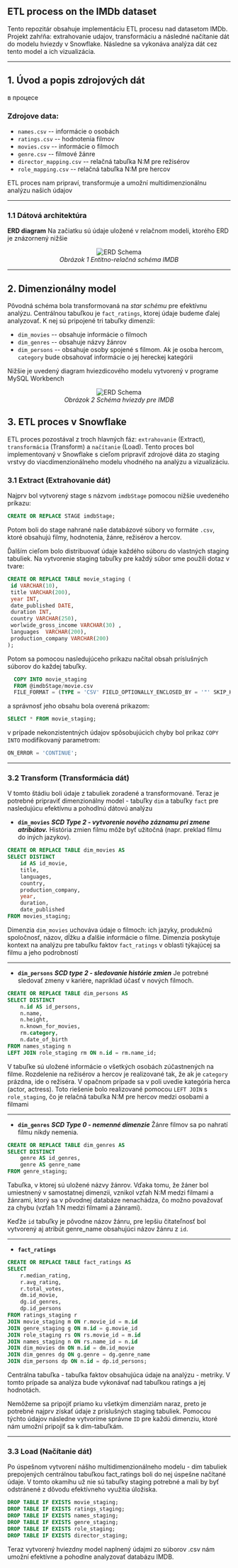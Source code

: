 **ETL process on the IMDb dataset**
---
Tento repozitár obsahuje implementáciu ETL procesu nad datasetom IMDb. Projekt zahŕňa: extrahovanie udajov, transformáciu a následné načítanie dát do modelu hviezdy v Snowflake. Následne sa vykonáva analýza dát cez tento model a ich vizualizácia.

----
## **1. Úvod a popis zdrojových dát**
в процесе

### Zdrojove data:
- `names.csv`	-- informácie o osobách
- `ratings.csv` -- hodnotenia filmov
- `movies.csv`  -- informácie o filmoch
- `genre.csv` -- filmové žánre
- `director_mapping.csv` -- relačná tabuľka N:M pre režisérov
- `role_mapping.csv` -- relačná tabuľka N:M pre hercov

ETL proces nam pripraví, transformuje a umožní multidimenzionálnu analýzu našich údajov
___
### **1.1 Dátová architektúra**
**ERD diagram**
Na začiatku sú údaje uložené v relačnom modeli, ktorého ERD je znázornený nižšie
<p align="center">
  <img src="./IMDB_ERD.png" alt="ERD Schema">
  <br>
  <em>Obrázok 1 Entitno-relačná schéma IMDB</em>
</p>

---

## **2.  Dimenzionálny model**

Pôvodná schéma bola transformovaná na *star schému* pre efektívnu analýzu. Centrálnou tabuľkou je `fact_ratings`, ktorej údaje budeme ďalej analyzovať.
K nej sú pripojené tri tabuľky dimenzii:

 - `dim_movies` -- obsahuje informácie o filmoch
 - `dim_genres` -- obsahuje názvy žánrov
 - `dim_persons` -- obsahuje osoby spojené s filmom. Ak je osoba hercom, `category` bude obsahovať informácie o jej hereckej kategórii

Nižšie je uvedený diagram hviezdicového modelu vytvorený v programe MySQL Workbench
<p align="center">
  <img src="./star.png" alt="ERD Schema">
  <br>
  <em>Obrázok 2 Schéma hviezdy pre IMDB</em>
</p>

## **3. ETL proces v Snowflake**
ETL proces pozostával z troch hlavných fáz: `extrahovanie` (Extract), `transformácia` (Transform) a `načítanie` (Load). Tento proces bol implementovaný v Snowflake s cieľom pripraviť zdrojové dáta zo staging vrstvy do viacdimenzionálneho modelu vhodného na analýzu a vizualizáciu.

### **3.1 Extract (Extrahovanie dát)**
Najprv bol vytvorený stage s názvom `imdbStage` pomocou nižšie uvedeného príkazu:
```sql
CREATE OR REPLACE STAGE imdbStage;
```
    
Potom boli do stage nahrané naše databázové súbory vo formáte `.csv`, ktoré obsahujú filmy, hodnotenia, žánre, režisérov a hercov.

Ďalším cieľom bolo distribuovať údaje každého súboru do vlastných staging tabuliek. Na vytvorenie staging tabuľky pre každý súbor sme použili dotaz v tvare:
   ```sql
CREATE OR REPLACE TABLE movie_staging (
    id VARCHAR(10),
    title VARCHAR(200),
    year INT,
    date_published DATE,
    duration INT,
    country VARCHAR(250),
    worlwide_gross_income VARCHAR(30) ,
    languages  VARCHAR(200),
    production_company VARCHAR(200)
);
```


Potom sa pomocou nasledujúceho príkazu načítal obsah príslušných súborov do každej tabuľky.

  ```sql
    COPY INTO movie_staging
    FROM @imdbStage/movie.csv
    FILE_FORMAT = (TYPE = 'CSV' FIELD_OPTIONALLY_ENCLOSED_BY = '"' SKIP_HEADER = 1);
```
a správnosť jeho obsahu bola overená prikazom:

  ```sql 
  SELECT * FROM movie_staging;
```
    
v prípade nekonzistentných údajov spôsobujúcich chyby bol príkaz `COPY INTO` modifikovaný parametrom:
```sql    
ON_ERROR = 'CONTINUE';
```
___
### **3.2 Transform (Transformácia dát)**
V tomto štádiu boli údaje z tabuliek zoradené a transformované. Teraz je potrebné pripraviť dimenzionálny model - tabuľky `dim` a  tabuľky `fact` pre nasledujúcu efektívnu a pohodlnú dátovú analýzu


- **`dim_movies`**
***SCD Type 2 - vytvorenie nového záznamu pri zmene atribútov.***
História zmien filmu môže byť užitočná (napr. preklad filmu do iných jazykov).

```sql
CREATE OR REPLACE TABLE dim_movies AS
SELECT DISTINCT 
    id AS id_movie,
    title,
    languages,
    country,
    production_company,
    year,
    duration,
    date_published
FROM movies_staging;
```
Dimenzia `dim_movies` uchováva údaje o filmoch: ich jazyky, produkčnú spoločnosť, názov, dĺžku a ďalšie informácie o filme. Dimenzia poskytuje kontext na analýzu pre tabuľku faktov `fact_ratings` v oblasti týkajúcej sa filmu a jeho podrobností
___

- **`dim_persons`**
***SCD type 2 - sledovanie histórie zmien***
Je potrebné sledovať zmeny v kariére, napríklad účasť v nových filmoch.
```sql
CREATE OR REPLACE TABLE dim_persons AS
SELECT DISTINCT 
    n.id AS id_persons,
    n.name,
    n.height,
    n.known_for_movies,
    rm.category,
    n.date_of_birth
FROM names_staging n
LEFT JOIN role_staging rm ON n.id = rm.name_id;
```
V tabuľke sú uložené informácie o všetkých osobách zúčastnených na filme. Rozdelenie na režisérov a hercov je realizované tak, že ak je `category` prázdna, ide o režiséra. V opačnom prípade sa v poli uvedie kategória herca (actor, actress). Toto riešenie bolo realizované pomocou `LEFT JOIN` s `role_staging`, čo je relačná tabuľka N:M pre hercov medzi osobami a filmami
___

- **`dim_genres`**
***SCD Type 0 - nemenné dimenzie*** 
Žánre filmov sa po nahratí filmu nikdy nemenia.
```sql
CREATE OR REPLACE TABLE dim_genres AS
SELECT DISTINCT 
    genre AS id_genres,
    genre AS genre_name
FROM genre_staging;
```
Tabuľka, v ktorej sú uložené názvy žánrov. Vďaka tomu, že žáner bol umiestnený v samostatnej dimenzii, vznikol vzťah N:M medzi filmami a žánrami, ktorý sa v pôvodnej databáze nenachádza, čo možno považovať za chybu (vzťah 1:N medzi filmami a žánrami).

Keďže `id` tabuľky je pôvodne názov žánru, pre lepšiu čitateľnosť bol vytvorený aj atribút genre_name obsahujúci názov žánru z `id`.
___

- **`fact_ratings`**
```sql
CREATE OR REPLACE TABLE fact_ratings AS
SELECT 
    r.median_rating,
    r.avg_rating,
    r.total_votes,
    dm.id_movie,
    dg.id_genres,
    dp.id_persons
FROM ratings_staging r
JOIN movie_staging m ON r.movie_id = m.id
JOIN genre_staging g ON m.id = g.movie_id
JOIN role_staging rs ON rs.movie_id = m.id
JOIN names_staging n ON rs.name_id = n.id
JOIN dim_movies dm ON m.id = dm.id_movie
JOIN dim_genres dg ON g.genre = dg.genre_name
JOIN dim_persons dp ON n.id = dp.id_persons;
```
Сentrálna tabuľka - tabuľka faktov obsahujúca údaje na analýzu - metriky. V tomto prípade sa analýza bude vykonávať nad tabuľkou ratings a jej hodnotách.

Nemôžeme sa pripojiť priamo ku všetkým dimenziám naraz, preto je potrebné najprv získať údaje z príslušných staging tabuliek. Pomocou týchto údajov následne vytvoríme správne `ID` pre každú dimenziu, ktoré nám umožní pripojiť sa k dim-tabuľkám.
___

### **3.3 Load (Načítanie dát)**
Po úspešnom vytvorení nášho multidimenzionálneho modelu - dim tabuliek prepojených centrálnou tabuľkou fact_ratings boli do nej úspešne načítané údaje. V tomto okamihu už nie sú tabuľky staging potrebné a mali by byť odstránené z dôvodu efektívneho využitia úložiska.
```sql
DROP TABLE IF EXISTS movie_staging;
DROP TABLE IF EXISTS ratings_staging;
DROP TABLE IF EXISTS names_staging;
DROP TABLE IF EXISTS genre_staging;
DROP TABLE IF EXISTS role_staging;
DROP TABLE IF EXISTS director_staging;
```
Teraz vytvorený hviezdny model naplnený údajmi zo súborov .csv nám umožní efektívne a pohodlne analyzovať databázu IMDB.



